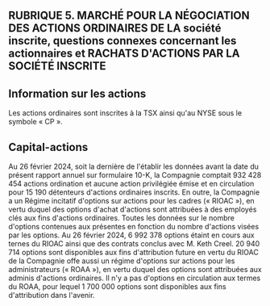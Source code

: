 ## RUBRIQUE 5. MARCHÉ POUR LA NÉGOCIATION DES ACTIONS ORDINAIRES DE LA société inscrite, questions connexes concernant les actionnaires et RACHATS D'ACTIONS PAR LA SOCIÉTÉ INSCRITE

## Information sur les actions

Les actions ordinaires sont inscrites à la TSX ainsi qu'au NYSE sous le symbole « CP ».

## Capital-actions

Au 26 février 2024, soit la dernière de l'établir les données avant la date du présent rapport annuel sur formulaire 10-K, la Compagnie comptait 932 428 454 actions ordination et aucune action privilégiée émise et en circulation pour 15 190 détenteurs d'actions ordinaires inscrits. En outre, la Compagnie a un Régime incitatif d'options sur actions pour les cadres (« RIOAC »), en vertu duquel des options d'achat d'actions sont attribuées à des employés clés aux fins d'actions ordinaires. Toutes les données sur le nombre d'options contenues aux présentes en fonction du nombre d'actions visées par les options. Au 26 février 2024, 6 992 378 options étaint en cours aux ternes du RIOAC ainsi que des contrats conclus avec M. Keth Creel. 20 940 714 options sont disponibles aux fins d'attribution future en vertu du RIOAC de la Compagnie offe aussi un régime d'options sur actions pour les administrateurs (« ROAA »), en vertu duquel des options sont attribuées aux adminis d'actions ordinaires. Il n'y a pas d'options en circulation aux termes du ROAA, pour lequel 1 700 000 options sont disponibles aux fins d'attribution dans l'avenir.